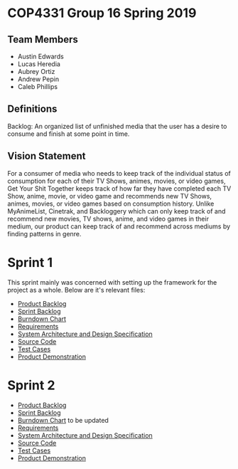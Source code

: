 # COP4331 Group 16 Spring 2019

## Team Members

- Austin Edwards
- Lucas Heredia
- Aubrey Ortiz
- Andrew Pepin
- Caleb Phillips

## Definitions

Backlog: An organized list of unfinished media that the user has a desire to consume and finish at some point in time.

## Vision Statement

For a consumer of media who needs to keep track of the individual status of consumption for each of their TV Shows, animes, movies, or video games, Get Your Shit Together keeps track of how far they have completed each TV Show, anime, movie, or video game and recommends new TV Shows, animes, movies, or video games based on consumption history. Unlike MyAnimeList, Cinetrak, and Backloggery which can only keep track of and recommend new movies, TV shows, anime, and video games in their medium, our product can keep track of and recommend across mediums by finding patterns in genre.

# Sprint 1
This sprint mainly was concerned with setting up the framework for the project as a whole. Below are it's relevant files:

-  [Product Backlog](https://github.com/ortiza0556/COP4331-Group-16/blob/master/BackLog.md)
-  [Sprint Backlog](https://github.com/ortiza0556/COP4331-Group-16/blob/master/Sprint1/BackLog.md)
-  [Burndown Chart](https://github.com/ortiza0556/COP4331-Group-16/blob/master/Sprint1/BurndownChart.png)
-  [Requirements](https://github.com/ortiza0556/COP4331-Group-16/blob/master/Requirements.md)
-  [System Architecture and Design Specification](https://github.com/ortiza0556/COP4331-Group-16/blob/master/SystemArchitecture.md)
-  [Source Code](https://github.com/ortiza0556/COP4331-Group-16/tree/master/Sprint1/src)
-  [Test Cases](https://github.com/ortiza0556/COP4331-Group-16/tree/master/Sprint1/TestCases)
-  [Product Demonstration](https://youtu.be/wXjwVzIEsGM)

# Sprint 2

-  [Product Backlog](https://github.com/ortiza0556/COP4331-Group-16/blob/master/BackLog.md)
-  [Sprint Backlog](https://github.com/ortiza0556/COP4331-Group-16/blob/master/Sprint2/BackLog.md)
-  [Burndown Chart](https://github.com/ortiza0556/COP4331-Group-16/blob/master/Sprint2/BurndownChart.png) to be updated
-  [Requirements](https://github.com/ortiza0556/COP4331-Group-16/blob/master/Requirements.md)
-  [System Architecture and Design Specification](https://github.com/ortiza0556/COP4331-Group-16/blob/master/SystemArchitecture.md)
-  [Source Code](https://github.com/ortiza0556/COP4331-Group-16/tree/master/Sprint2/src)
-  [Test Cases](https://github.com/ortiza0556/COP4331-Group-16/tree/master/Sprint2/TestCases)
-  [Product Demonstration](https://youtu.be/6Jso3hgJYzY)
